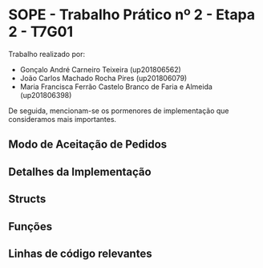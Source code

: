 # SOPE - Trabalho Prático nº 2 - Etapa 2 - T7G01

Trabalho realizado por:

- Gonçalo André Carneiro Teixeira (up201806562)
- João Carlos Machado Rocha Pires (up201806079)
- Maria Francisca Ferrão Castelo Branco de Faria e Almeida (up201806398)

De seguida, mencionam-se os pormenores de implementação que consideramos mais importantes.

## Modo de Aceitação de Pedidos

## Detalhes da Implementação

## Structs

## Funções

## Linhas de código relevantes


